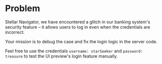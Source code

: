 # Problem
Stellar Navigator, we have encountered a glitch in our banking system's security feature – it allows users to log in even when the credentials are incorrect.

Your mission is to debug the case and fix the login logic in the server code.

Feel free to use the credentials `username: starSeeker` and `password: treasure` to test the UI preview's login feature manually.
